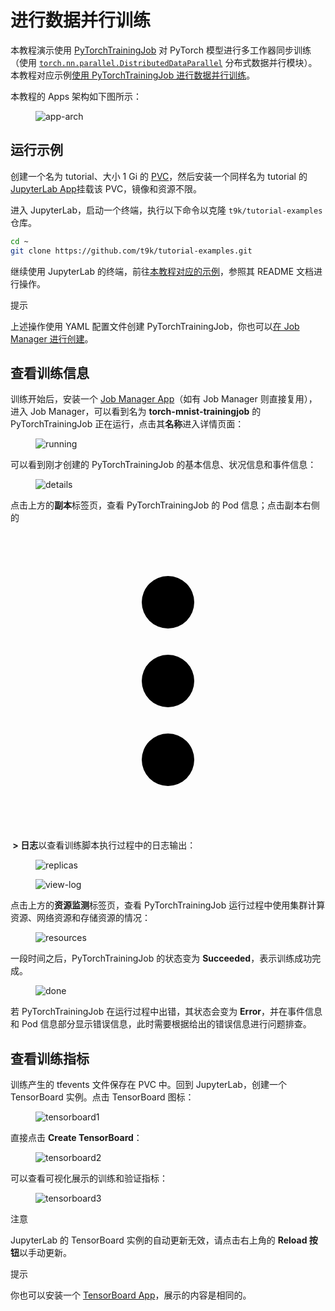 # 进行数据并行训练

本教程演示使用 <a target="_blank" rel="noopener noreferrer" href="https://t9k.github.io/user-manuals/latest/modules/jobs/pytorchtrainingjob.html">PyTorchTrainingJob</a> 对 PyTorch 模型进行多工作器同步训练（使用 <a target="_blank" rel="noopener noreferrer" href="https://pytorch.org/docs/stable/generated/torch.nn.parallel.DistributedDataParallel.html">`torch.nn.parallel.DistributedDataParallel`</a> 分布式数据并行模块）。本教程对应示例<a target="_blank" rel="noopener noreferrer" href="https://github.com/t9k/tutorial-examples/tree/master/job/pytorchtrainingjob/ddp">使用 PyTorchTrainingJob 进行数据并行训练</a>。

本教程的 Apps 架构如下图所示：

<figure class="architecture">
  <img alt="app-arch" src="../../assets/guide/train-model/dp-training/app-arch.drawio.svg" />
</figure>

## 运行示例

创建一个名为 tutorial、大小 1 Gi 的 [PVC](../../storage/volume.md)，然后安装一个同样名为 tutorial 的 [JupyterLab App](../../app/jupyter-lab.md)挂载该 PVC，镜像和资源不限。

进入 JupyterLab，启动一个终端，执行以下命令以克隆 `t9k/tutorial-examples` 仓库。

```bash
cd ~
git clone https://github.com/t9k/tutorial-examples.git
```

继续使用 JupyterLab 的终端，前往<a target="_blank" rel="noopener noreferrer" href="https://github.com/t9k/tutorial-examples/tree/master/job/pytorchtrainingjob/ddp">本教程对应的示例</a>，参照其 README 文档进行操作。

<aside class="note tip">
<div class="title">提示</div>

上述操作使用 YAML 配置文件创建 PyTorchTrainingJob，你也可以[在 Job Manager 进行创建]()。

</aside>

## 查看训练信息

训练开始后，安装一个 [Job Manager App](../../app/job-manager.md)（如有 Job Manager 则直接复用），进入 Job Manager，可以看到名为 **torch-mnist-trainingjob** 的 PyTorchTrainingJob 正在运行，点击其**名称**进入详情页面：

<figure class="screenshot">
    <img alt="running" src="../../assets/guide/train-model/dp-training/running.png" />
</figure>

可以看到刚才创建的 PyTorchTrainingJob 的基本信息、状况信息和事件信息：

<figure class="screenshot">
    <img alt="details" src="../../assets/guide/train-model/dp-training/details.png" />
</figure>

点击上方的**副本**标签页，查看 PyTorchTrainingJob 的 Pod 信息；点击副本右侧的 <span class="twemoji"><svg xmlns="http://www.w3.org/2000/svg" viewBox="0 0 24 24"><path d="M12 16a2 2 0 0 1 2 2 2 2 0 0 1-2 2 2 2 0 0 1-2-2 2 2 0 0 1 2-2m0-6a2 2 0 0 1 2 2 2 2 0 0 1-2 2 2 2 0 0 1-2-2 2 2 0 0 1 2-2m0-6a2 2 0 0 1 2 2 2 2 0 0 1-2 2 2 2 0 0 1-2-2 2 2 0 0 1 2-2Z"></path></svg></span>**&nbsp;> 日志**以查看训练脚本执行过程中的日志输出：

<figure class="screenshot">
    <img alt="replicas" src="../../assets/guide/train-model/dp-training/replicas.png" />
</figure>

<figure class="screenshot">
    <img alt="view-log" src="../../assets/guide/train-model/dp-training/view-log.png" />
</figure>

点击上方的**资源监测**标签页，查看 PyTorchTrainingJob 运行过程中使用集群计算资源、网络资源和存储资源的情况：

<figure class="screenshot">
    <img alt="resources" src="../../assets/guide/train-model/dp-training/resources.png" />
</figure>

一段时间之后，PyTorchTrainingJob 的状态变为 **Succeeded**，表示训练成功完成。

<figure class="screenshot">
    <img alt="done" src="../../assets/guide/train-model/dp-training/done.png" />
</figure>

若 PyTorchTrainingJob 在运行过程中出错，其状态会变为 **Error**，并在事件信息和 Pod 信息部分显示错误信息，此时需要根据给出的错误信息进行问题排查。

## 查看训练指标

训练产生的 tfevents 文件保存在 PVC 中。回到 JupyterLab，创建一个 TensorBoard 实例。点击 TensorBoard 图标：

<figure class="screenshot">
    <img alt="tensorboard1" src="../../assets/guide/train-model/dp-training/tensorboard1.png" />
</figure>

直接点击 **Create TensorBoard**：

<figure class="screenshot">
    <img alt="tensorboard2" src="../../assets/guide/train-model/dp-training/tensorboard2.png" />
</figure>

可以查看可视化展示的训练和验证指标：

<figure class="screenshot">
    <img alt="tensorboard3" src="../../assets/guide/train-model/dp-training/tensorboard3.png" />
</figure>

<aside class="note">
<div class="title">注意</div>

JupyterLab 的 TensorBoard 实例的自动更新无效，请点击右上角的 **Reload 按钮**以手动更新。

</aside>

<aside class="note tip">
<div class="title">提示</div>

你也可以安装一个 [TensorBoard App](../../app/tensorboard.md)，展示的内容是相同的。

</aside>
